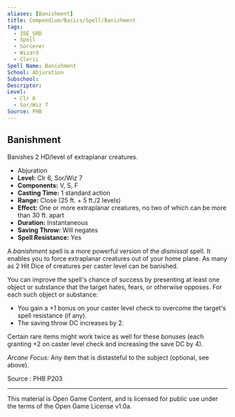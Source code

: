 ```yaml
---
aliases: [Banishment]
title: Compendium/Basics/Spell/Banishment
tags: 
  - 35E_SRD
  - Spell
  - Sorcerer
  - Wizard
  - Cleric
Spell Name: Banishment
School: Abjuration
Subschool: 
Descriptor: 
Level:
  - Clr 6
  - Sor/Wiz 7
Source: PHB
---
```


## Banishment

Banishes 2 HD/level of extraplanar creatures.

*   Abjuration
*   **Level:** Clr 6, Sor/Wiz 7
*   **Components:** V, S, F
*   **Casting Time:** 1 standard action
*   **Range:** Close (25 ft. + 5 ft./2 levels)
*   **Effect:** One or more extraplanar creatures, no two of which can be more than 30 ft. apart
*   **Duration:** Instantaneous
*   **Saving Throw:** Will negates
*   **Spell Resistance:** Yes

A *banishment* spell is a more powerful version of the *dismissal* spell. It enables you to force extraplanar creatures out of your home plane. As many as 2 Hit Dice of creatures per caster level can be banished.

You can improve the spell's chance of success by presenting at least one object or substance that the target hates, fears, or otherwise opposes. For each such object or substance:
- You gain a +1 bonus on your caster level check to overcome the target's spell resistance (if any).
- The saving throw DC increases by 2.

Certain rare items might work twice as well for these bonuses (each granting +2 on caster level check and increasing the save DC by 4).

*Arcane Focus:* Any item that is distasteful to the subject (optional, see above).

Source : PHB P203

---

This material is Open Game Content, and is licensed for public use under  
the terms of the Open Game License v1.0a.
